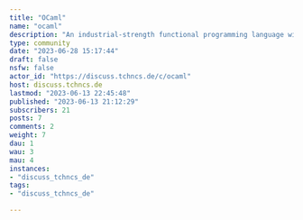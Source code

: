 ```yaml
---
title: "OCaml" 
name: "ocaml"
description: "An industrial-strength functional programming language with an emphasis on expressiveness and safety. Website:  [www.ocaml.org](https://www.ocaml.org/)"
type: community
date: "2023-06-28 15:17:44"
draft: false
nsfw: false
actor_id: "https://discuss.tchncs.de/c/ocaml"
host: discuss.tchncs.de
lastmod: "2023-06-13 22:45:48"
published: "2023-06-13 21:12:29"
subscribers: 21
posts: 7
comments: 2
weight: 7
dau: 1
wau: 3
mau: 4
instances:
- "discuss_tchncs_de"
tags: 
- "discuss_tchncs_de"

---
```

